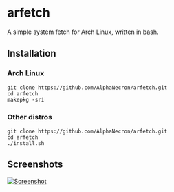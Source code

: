 # arfetch
A simple system fetch for Arch Linux, written in bash.
## Installation
### Arch Linux
```
git clone https://github.com/AlphaNecron/arfetch.git
cd arfetch
makepkg -sri
```
### Other distros
```
git clone https://github.com/AlphaNecron/arfetch.git
cd arfetch
./install.sh
```
## Screenshots
[![Screenshot](https://i.imgur.com/uEuCbza.png)](https://imgur.com/a/2geJHK5)

